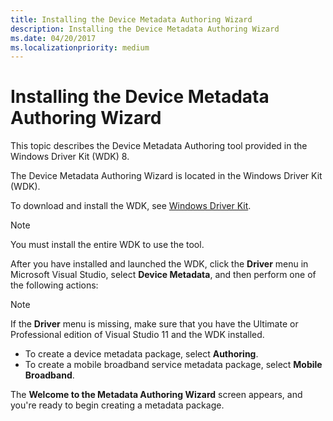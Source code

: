 ```yaml
---
title: Installing the Device Metadata Authoring Wizard
description: Installing the Device Metadata Authoring Wizard
ms.date: 04/20/2017
ms.localizationpriority: medium
---
```


# Installing the Device Metadata Authoring Wizard

This topic describes the Device Metadata Authoring tool provided in the Windows Driver Kit (WDK) 8.

The Device Metadata Authoring Wizard is located in the Windows Driver Kit (WDK).

To download and install the WDK, see [Windows Driver Kit](../download-the-wdk.md).

>[!NOTE]
>You must install the entire WDK to use the tool.

After you have installed and launched the WDK, click the **Driver** menu in Microsoft Visual Studio, select **Device Metadata**, and then perform one of the following actions:

>[!NOTE]
>If the **Driver** menu is missing, make sure that you have the Ultimate or Professional edition of Visual Studio 11 and the WDK installed.

- To create a device metadata package, select **Authoring**.
- To create a mobile broadband service metadata package, select **Mobile Broadband**.

The **Welcome to the Metadata Authoring Wizard** screen appears, and you're ready to begin creating a metadata package.
